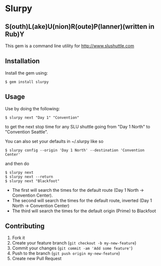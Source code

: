 # Slurpy

## S(outh)L(ake)U(nion)R(oute)P(lanner)(written in Rub)Y

This gem is a command line utility for http://www.slushuttle.com

## Installation

Install the gem using:

    $ gem install slurpy

## Usage

Use by doing the following:

    $ slurpy next "Day 1" "Convention"

to get the next stop time for any SLU shuttle going from "Day 1 North" to "Convention Seattle".

You can also set your defaults in ~/.slurpy like so

    $ slurpy config --origin 'Day 1 North' --destination 'Convention Center'

and then do

    $ slurpy next
    $ slurpy next --return
    $ slurpy next "Blackfoot"

* The first will search the times for the default route (Day 1 North -> Convention Center).
* The second will search the times for the default route, inverted (Day 1 North -> Convention Center)
* The third will search the times for the default origin (Prime) to Blackfoot

## Contributing

1. Fork it
2. Create your feature branch (`git checkout -b my-new-feature`)
3. Commit your changes (`git commit -am 'Add some feature'`)
4. Push to the branch (`git push origin my-new-feature`)
5. Create new Pull Request
